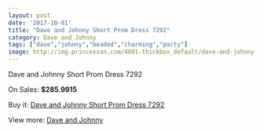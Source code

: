 ```yaml
---
layout: post
date: '2017-10-01'
title: "Dave and Johnny Short Prom Dress 7292"
category: Dave and Johnny
tags: ["dave","johnny","beaded","charming","party"]
image: http://img.princessan.com/4091-thickbox_default/dave-and-johnny-short-prom-dress-7292.jpg
---
```

Dave and Johnny Short Prom Dress 7292

On Sales: **$285.9915**
<a href="https://www.princessan.com/en/dave-and-johnny/1887-dave-and-johnny-short-prom-dress-7292.html"><amp-img layout="responsive" width="600" height="600" src="//img.princessan.com/4091-thickbox_default/dave-and-johnny-short-prom-dress-7292.jpg" alt="Dave and Johnny Short Prom Dress 7292 0" /></a>
<a href="https://www.princessan.com/en/dave-and-johnny/1887-dave-and-johnny-short-prom-dress-7292.html"><amp-img layout="responsive" width="600" height="600" src="//img.princessan.com/4092-thickbox_default/dave-and-johnny-short-prom-dress-7292.jpg" alt="Dave and Johnny Short Prom Dress 7292 1" /></a>

Buy it: [Dave and Johnny Short Prom Dress 7292](https://www.princessan.com/en/dave-and-johnny/1887-dave-and-johnny-short-prom-dress-7292.html "Dave and Johnny Short Prom Dress 7292")

View more: [Dave and Johnny](https://www.princessan.com/en/16-dave-and-johnny "Dave and Johnny")